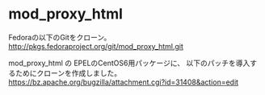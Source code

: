 # mod_proxy_html

Fedoraの以下のGitをクローン。
http://pkgs.fedoraproject.org/git/mod_proxy_html.git

mod_proxy_html の EPELのCentOS6用パッケージに、
以下のパッチを導入するためにクローンを作成しました。
https://bz.apache.org/bugzilla/attachment.cgi?id=31408&action=edit
